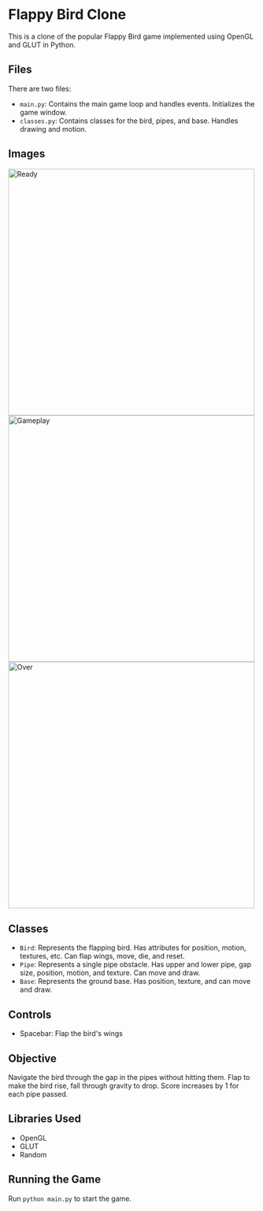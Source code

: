 # Flappy Bird Clone

This is a clone of the popular Flappy Bird game implemented using OpenGL and GLUT in Python.

## Files

There are two files:

- `main.py`: Contains the main game loop and handles events. Initializes the game window.
- `classes.py`: Contains classes for the bird, pipes, and base. Handles drawing and motion.

## Images

<img src="https://i.ibb.co/dP3NTmc/ready.png" alt="Ready" height="500">
<img src="https://i.ibb.co/1mL8zbP/gameplay.png" alt="Gameplay" height="500">
<img src="https://i.ibb.co/QFZccbY/gameover.png" alt=" Over" height="500">

## Classes

- `Bird`: Represents the flapping bird. Has attributes for position, motion, textures, etc. Can flap wings, move, die, and reset.
- `Pipe`: Represents a single pipe obstacle. Has upper and lower pipe, gap size, position, motion, and texture. Can move and draw.
- `Base`: Represents the ground base. Has position, texture, and can move and draw.

## Controls

- Spacebar: Flap the bird's wings

## Objective

Navigate the bird through the gap in the pipes without hitting them. Flap to make the bird rise, fall through gravity to drop. Score increases by 1 for each pipe passed.

## Libraries Used

- OpenGL
- GLUT
- Random

## Running the Game

Run `python main.py` to start the game.
